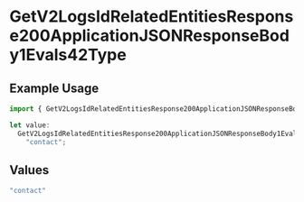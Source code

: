 # GetV2LogsIdRelatedEntitiesResponse200ApplicationJSONResponseBody1Evals42Type

## Example Usage

```typescript
import { GetV2LogsIdRelatedEntitiesResponse200ApplicationJSONResponseBody1Evals42Type } from "orq-poc-typescript-multi-env-version/models/operations";

let value:
  GetV2LogsIdRelatedEntitiesResponse200ApplicationJSONResponseBody1Evals42Type =
    "contact";
```

## Values

```typescript
"contact"
```